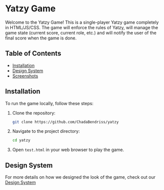 # Yatzy Game

Welcome to the Yatzy Game! This is a single-player Yatzy game completely in HTML/JS/CSS.
The game will enforce the rules of Yatzy, will manage the game state (current score, current role, etc.)
and will notify the user of the final score when the game is done.

## Table of Contents
- [Installation](#installation)
- [Design System](#design-system)
- [Screenshots](#screenshots)


## Installation

To run the game locally, follow these steps:

1. Clone the repository:
    ```bash
    git clone https://github.com/ChadaBendriss/yatzy
    ```

2. Navigate to the project directory:
    ```bash
    cd yatzy
    ```

3. Open `test.html` in your web browser to play the game.


## Design System
For more details on how we designed the look of the game, check out our
[Design System](/docs/design_system.md)



